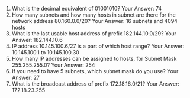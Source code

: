 1. What is the decimal equivalent of 01001010?
 Your Answer: 74 
2. How many subnets and how many hosts in subnet are there for the network address 80.160.0.0/20? Your Answer: 16 subnets and 4094 hosts
3. What is the last usable host address of prefix 182.144.10.0/29? 
Your Answer: 182.144.10.6
4. IP address 10.145.100.6/27 is a part of which host range? 
Your Answer: 10.145.100.1 to 10.145.100.30
5. How many IP addresses can be assigned to hosts, for Subnet Mask 255.255.255.0? Your Answer: 254 
6. If you need to have 5 subnets, which subnet mask do you use? 
Your Answer: 27 
7. What is the broadcast address of prefix 172.18.16.0/21? 
Your Answer: 172.18.23.255 
